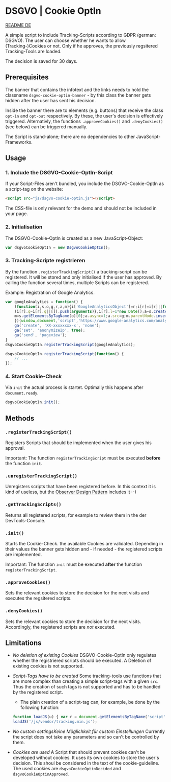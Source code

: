 # DSGVO | Cookie OptIn

[README DE](README_DE.md)

A simple script to include Tracking-Scripts according to GDPR (german: DSGVO).
The user can choose whether he wants to allow (Tracking-)Cookies or not. Only if he approves, the previously regsitered Tracking-Tools are loaded.

The decision is saved for 30 days.

## Prerequisites

The banner that contains the infotext and the links needs to hold the classname `dsgvo-cookie-optin-banner` - by this class the banner gets hidden after the user has sent his decision.

Inside the banner there are to elements (e.g. buttons) that receive the class `opt-in` and `opt-out` respectively. By these, the user's decision is effectively triggered.
Alternativly, the functions `.approveCookies()` and `.denyCookies()` (see below) can be triggered manually.

The Script is stand-alone; there are no dependencies to other JavaScript-Frameworks.

## Usage

### 1. Include the DSGVO-Cookie-OptIn-Script

If your Script-Files aren't bundled, you include the DSGVO-Cookie-OptIn as a script-tag on the website:

```html
<script src="js/dsgvo-cookie-optin.js"></script>
```

The CSS-file is only relevant for the demo and should not be included in your page.

### 2. Initialisation

The DSGVO-Cookie-OptIn is created as a new JavaScript-Object:

```javascript
var dsgvoCookieOptIn = new DsgvoCookieOptIn();
```

### 3. Tracking-Scripte registrieren

By the function `.registerTrackingScript()` a tracking-script can be registered. It will be stored and only initialised if the user has approved. By calling the function several times, multiple Scripts can be registered.

Example: Registration of Google Analytics.

```javascript
var googleAnalytics = function() {
	(function(i,s,o,g,r,a,m){i['GoogleAnalyticsObject']=r;i[r]=i[r]||function(){
	(i[r].q=i[r].q||[]).push(arguments)},i[r].l=1*new Date();a=s.createElement(o),
	m=s.getElementsByTagName(o)[0];a.async=1;a.src=g;m.parentNode.insertBefore(a,m)
	})(window,document,'script','https://www.google-analytics.com/analytics.js','ga');
	ga('create', 'XX-xxxxxxxx-x', 'none');
	ga('set', 'anonymizeIp', true);
	ga('send', 'pageview');
}
dsgvoCookieOptIn.registerTrackingScript(googleAnalytics);

dsgvoCookieOptIn.registerTrackingScript(function() {
	// ...
});
```

### 4. Start Cookie-Check

Via `init` the actual process is startet. Optimally this happens after `document.ready`.

```javascript
dsgvoCookieOptIn.init();
```

## Methods

### `.registerTrackingScript()`

Registers Scripts that should be implemented when the user gives his approval.

Important: The function `registerTrackingScript` must be executed __before__ the function `init`.

### `.unregisterTrackingScript()`

Unregisters scripts that have been registered before.
In this context it is kind of useless, but the [Observer Design Pattern](https://www.geeksforgeeks.org/observer-pattern-set-1-introduction/) includes it :-)

### `.getTrackingScripts()`

Returns all registered scripts, for example to review them in the der DevTools-Console.

### `.init()`

Starts the Cookie-Check. the available Cookies are validated. Depending in their values the banner gets hidden and - if needed - the registered scripts are implemented.

Important: The function `init` must be executed __after__ the function `registerTrackingScript`.

### `.approveCookies()`

Sets the relevant cookies to store the decision for the next visits and executes the regsitered scripts.

### `.denyCookies()`

Sets the relevant cookies to store the decision for the next visits. Accordingly, the registered scripts are _not_ executed.

## Limitations

* _No deletion of existing Cookies_
  DSGVO-Cookie-OptIn only regulates whether the registriered scripts should be executed. A Deletion of existing cookies is not supported.

* _Script-Tags have to be created_
  Some tracking-tools use functions that are more complex than creating a simple script-tags with a given `src`. Thus the creation of such tags is not supported and has to be handled by the registered script.
  * The plain creation of a script-tag can, for example, be done by the following function:
  ```javascript
  function loadJS(u) { var r = document.getElementsByTagName('script')[0], s = document.createElement('script'); s.src = u; r.parentNode.insertBefore(s, r); }
  loadJS('/js/vendor/tracking.min.js');
  ```

* _No custom settingsKeine Möglichkeit für custom Einstellungen_
  Currently the script does not take any parameters and so can't be controlled by them.

* _Cookies are used_
  A Script that should prevent cookies can't be developed without cookies. It uses its own cookies to store the user's decision. This shoul be considered in the text of the cookie-guideline.
  The used cookies are `dsgvoCookieOptinDecided` and `dsgvoCookieOptinApproved`.